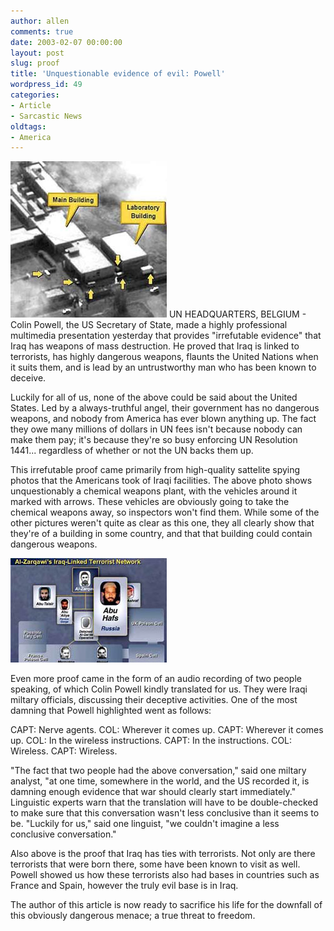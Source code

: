```yaml
---
author: allen
comments: true
date: 2003-02-07 00:00:00
layout: post
slug: proof
title: 'Unquestionable evidence of evil: Powell'
wordpress_id: 49
categories:
- Article
- Sarcastic News
oldtags:
- America
---
```


![Irrefutable proof.](/images/old/factory.jpg)
UN HEADQUARTERS, BELGIUM - Colin Powell, the US Secretary of State, made a highly professional multimedia presentation yesterday that provides "irrefutable evidence" that Iraq has weapons of mass destruction. He proved that Iraq is linked to terrorists, has highly dangerous weapons, flaunts the United Nations when it suits them, and is lead by an untrustworthy man who has been known to deceive.


Luckily for all of us, none of the above could be said about the United States. Led by a always-truthful angel, their government has no dangerous weapons, and nobody from America has ever blown anything up. The fact they owe many millions of dollars in UN fees isn't because nobody can make them pay; it's because they're so busy enforcing UN Resolution 1441... regardless of whether or not the UN backs them up.




This irrefutable proof came primarily from high-quality sattelite spying photos that the Americans took of Iraqi facilities. The above photo shows unquestionably a chemical weapons plant, with the vehicles around it marked with arrows. These vehicles are obviously going to take the chemical weapons away, so inspectors won't find them. While some of the other pictures weren't quite as clear as this one, they all clearly show that they're of a building in some country, and that that building could contain dangerous weapons.


![Proof that Iraq is linked to terrorists.](/images/old/terrorists.jpg)


Even more proof came in the form of an audio recording of two people speaking, of which Colin Powell kindly translated for us. They were Iraqi miltary officials, discussing their deceptive activities. One of the most damning that Powell highlighted went as follows:





CAPT: Nerve agents.
COL: Wherever it comes up.
CAPT: Wherever it comes up.
COL: In the wireless instructions.
CAPT: In the instructions.
COL: Wireless.
CAPT: Wireless.


"The fact that two people had the above conversation," said one miltary analyst, "at one time, somewhere in the world, and the US recorded it, is damning enough evidence that war should clearly start immediately." Linguistic experts warn that the translation will have to be double-checked to make sure that this conversation wasn't less conclusive than it seems to be. "Luckily for us," said one linguist, "we couldn't imagine a less conclusive conversation."




Also above is the proof that Iraq has ties with terrorists. Not only are there terrorists that were born there, some have been known to visit as well. Powell showed us how these terrorists also had bases in countries such as France and Spain, however the truly evil base is in Iraq.




The author of this article is now ready to sacrifice his life for the downfall of this obviously dangerous menace; a true threat to freedom.



